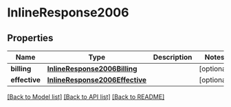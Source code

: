 # InlineResponse2006

## Properties
Name | Type | Description | Notes
------------ | ------------- | ------------- | -------------
**billing** | [**InlineResponse2006Billing**](InlineResponse2006Billing.md) |  | [optional] 
**effective** | [**InlineResponse2006Effective**](InlineResponse2006Effective.md) |  | [optional] 

[[Back to Model list]](../README.md#documentation-for-models) [[Back to API list]](../README.md#documentation-for-api-endpoints) [[Back to README]](../README.md)


